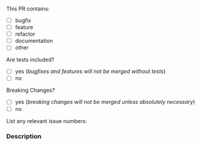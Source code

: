 <!--
  ⚡️ katchow! We ❤️ Pull Requests!

  If you remove or skip this template, you'll make the 🐼 sad and the mighty god
  of Github will appear and pile-drive the close button from a great height
  while making animal noises.

  Pull Request Requirements:
  * Please include tests to illustrate the problem this PR resolves.
  * Please lint your changes by running `npm run lint` before creating a PR.
  * Please update the documentation in `/docs` where necessary

  Please place an x (no spaces - [x]) in all [ ] that apply.
-->

This PR contains:

- [ ] bugfix
- [ ] feature
- [ ] refactor
- [ ] documentation
- [ ] other

Are tests included?

- [ ] yes (_bugfixes and features will not be merged without tests_)
- [ ] no

Breaking Changes?

- [ ] yes (_breaking changes will not be merged unless absolutely necessary_)
- [ ] no

List any relevant issue numbers:

<!--
If this PR resolves any issues, list them as

  resolves #1234

where 1234 is the issue number. This will help us with house-keeping as Github will automatically add a note to those issues stating that a potential fix exists. Once the PR is merged, Github will automatically close those issues.

If an issue is only solved partially or is relevant in some other way, just list the number without "resolves".
-->

### Description

<!--
  Please be thorough and clearly explain the problem being solved.
  * If this PR adds a feature, look for previous discussion on the feature by searching the issues first.
  * Is this PR related to an issue?
-->

